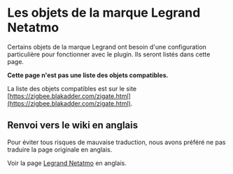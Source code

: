# Les objets de la marque Legrand Netatmo

Certains objets de la marque Legrand ont besoin d'une configuration particulière pour fonctionner avec le plugin. Ils seront listés dans cette page.

**Cette page n'est pas une liste des objets compatibles.**

La liste des objets compatibles est sur le site [https://zigbee.blakadder.com/zigate.html](https://zigbee.blakadder.com/zigate.html).

## Renvoi vers le wiki en anglais

Pour éviter tous risques de mauvaise traduction, nous avons préféré ne pas traduire la page originale en anglais.

Voir la page [Legrand Netatmo](../en-eng/Corner_Legrand-Netatmo.md) en anglais.
